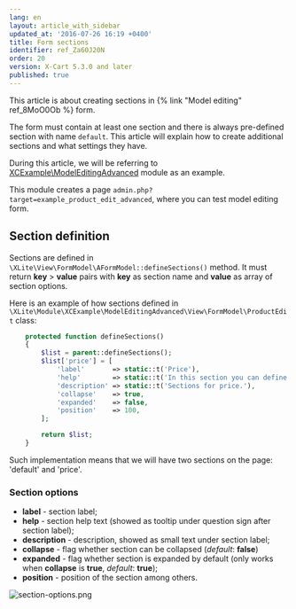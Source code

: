 ```yaml
---
lang: en
layout: article_with_sidebar
updated_at: '2016-07-26 16:19 +0400'
title: Form sections
identifier: ref_Za60J20N
order: 20
version: X-Cart 5.3.0 and later
published: true
---
```

This article is about creating sections in {% link "Model editing" ref_8MoO0Ob %} form.

The form must contain at least one section and there is always pre-defined section with name `default`. This article will explain how to create additional sections and what settings they have.

During this article, we will be referring to [XCExample\ModelEditingAdvanced]({{site.baseurl}}/attachments/modules/XCExample-ModelEditingAdvanced-v5_3_0.tar) module as an example.

This module creates a page `admin.php?target=example_product_edit_advanced`, where you can test model editing form.

## Section definition

Sections are defined in `\XLite\View\FormModel\AFormModel::defineSections()` method. It must return **key** > **value** pairs with **key** as section name and **value** as array of section options.

Here is an example of how sections defined in `\XLite\Module\XCExample\ModelEditingAdvanced\View\FormModel\ProductEdit` class:

```php
    protected function defineSections()
    {
        $list = parent::defineSections();
        $list['price'] = [
            'label'       => static::t('Price'),
            'help'        => static::t('In this section you can define product price.'),
            'description' => static::t('Sections for price.'),
            'collapse'    => true,
            'expanded'    => false,
            'position'    => 100,
        ];

        return $list;
    }
```

Such implementation means that we will have two sections on the page: 'default' and 'price'.

### Section options
*   **label** - section label;
*   **help** - section help text (showed as tooltip under question sign after section label);
*   **description** - description, showed as small text under section label;
*   **collapse** - flag whether section can be collapsed (*default*: **false**)
*   **expanded** - flag whether section is expanded by default (only works when **collapse** is **true**, *default*: **true**);
*   **position** - position of the section among others.

![section-options.png]({{site.baseurl}}/attachments/ref_Za60J20N/section-options.png)